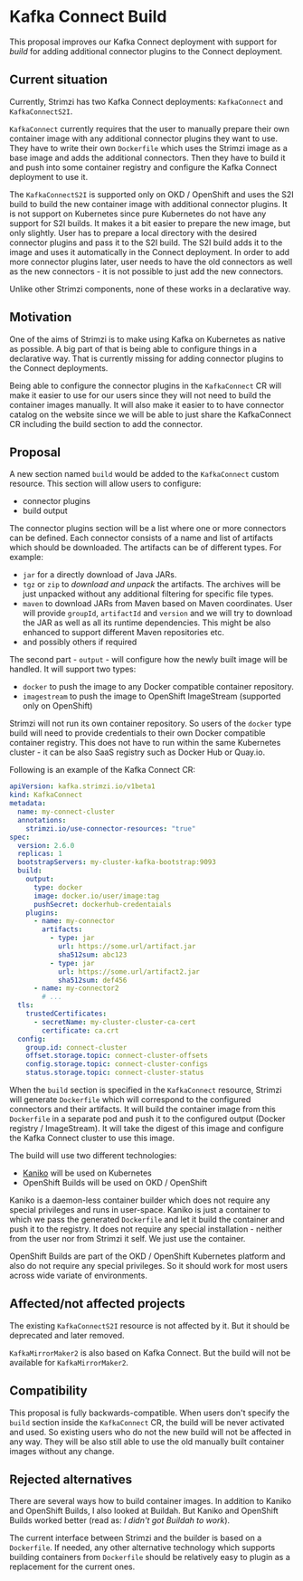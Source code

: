 # Kafka Connect Build

This proposal improves our Kafka Connect deployment with support for _build_ for adding additional connector plugins to the Connect deployment.

## Current situation

Currently, Strimzi has two Kafka Connect deployments: `KafkaConnect` and `KafkaConnectS2I`. 

`KafkaConnect` currently requires that the user to manually prepare their own container image with any additional connector plugins they want to use.
They have to write their own `Dockerfile` which uses the Strimzi image as a base image and adds the additional connectors.
Then they have to build it and push into some container registry and configure the Kafka Connect deployment to use it.

The `KafkaConnectS2I` is supported only on OKD / OpenShift and uses the S2I build to build the new container image with additional connector plugins.
It is not support on Kubernetes since pure Kubernetes do not have any support for S2I builds.
It makes it a bit easier to prepare the new image, but only slightly.
User has to prepare a local directory with the desired connector plugins and pass it to the S2I build.
The S2I build adds it to the image and uses it automatically in the Connect deployment.
In order to add more connector plugins later, user needs to have the old connectors as well as the new connectors - it is not possible to just add the new connectors.

Unlike other Strimzi components, none of these works in a declarative way.

## Motivation

One of the aims of Strimzi is to make using Kafka on Kubernetes as native as possible.
A big part of that is being able to configure things in a declarative way.
That is currently missing for adding connector plugins to the Connect deployments.

Being able to configure the connector plugins in the `KafkaConnect` CR will make it easier to use for our users since they will not need to build the container images manually.
It will also make it easier to to have connector catalog on the website since we will be able to just share the KafkaConnect CR including the build section to add the connector.

## Proposal

A new section named `build` would be added to the `KafkaConnect` custom resource.
This section will allow users to configure:
* connector plugins
* build output

The connector plugins section will be a list where one or more connectors can be defined.
Each connector consists of a name and list of artifacts which should be downloaded.
The artifacts can be of different types.
For example:
* `jar` for a directly download of Java JARs. 
* `tgz` or `zip` to _download and unpack_ the artifacts. 
The archives will be just unpacked without any additional filtering for specific file types.
* `maven` to download JARs from Maven based on Maven coordinates. 
User will provide `groupId`, `artifactId` and `version` and we will try to download the JAR as well as all its runtime dependencies.
This might be also enhanced to support different Maven repositories etc.
* and possibly others if required

The second part - `output` - will configure how the newly built image will be handled.
It will support two types:
* `docker` to push the image to any Docker compatible container repository.
* `imagestream` to push the image to OpenShift ImageStream (supported only on OpenShift)

Strimzi will not run its own container repository.
So users of the `docker` type build will need to provide credentials to their own Docker compatible container registry.
This does not have to run within the same Kubernetes cluster - it can be also SaaS registry such as Docker Hub or Quay.io.

Following is an example of the Kafka Connect CR:

```yaml
apiVersion: kafka.strimzi.io/v1beta1
kind: KafkaConnect
metadata:
  name: my-connect-cluster
  annotations:
    strimzi.io/use-connector-resources: "true"
spec:
  version: 2.6.0
  replicas: 1
  bootstrapServers: my-cluster-kafka-bootstrap:9093
  build:
    output:
      type: docker
      image: docker.io/user/image:tag
      pushSecret: dockerhub-credentaials
    plugins:
      - name: my-connector
        artifacts:
          - type: jar
            url: https://some.url/artifact.jar
            sha512sum: abc123
          - type: jar
            url: https://some.url/artifact2.jar
            sha512sum: def456
      - name: my-connector2
        # ...
  tls:
    trustedCertificates:
      - secretName: my-cluster-cluster-ca-cert
        certificate: ca.crt
  config:
    group.id: connect-cluster
    offset.storage.topic: connect-cluster-offsets
    config.storage.topic: connect-cluster-configs
    status.storage.topic: connect-cluster-status
```

When the `build` section is specified in the `KafkaConnect` resource, Strimzi will generate `Dockerfile` which will correspond to the configured connectors and their artifacts.
It will build the container image from this `Dockerfile` in a separate pod and push it to the configured output (Docker registry / ImageStream).
It will take the digest of this image and configure the Kafka Connect cluster to use this image.

The build will use two different technologies:
* [Kaniko](https://github.com/GoogleContainerTools/kaniko) will be used on Kubernetes
* OpenShift Builds will be used on OKD / OpenShift 

Kaniko is a daemon-less container builder which does not require any special privileges and runs in user-space.
Kaniko is just a container to which we pass the generated `Dockerfile` and let it build the container and push it to the registry.
It does not require any special installation - neither from the user nor from Strimzi it self. 
We just use the container.

OpenShift Builds are part of the OKD / OpenShift Kubernetes platform and also do not require any special privileges.
So it should work for most users across wide variate of environments.

## Affected/not affected projects

The existing `KafkaConnectS2I` resource is not affected by it.
But it should be deprecated and later removed.

`KafkaMirrorMaker2` is also based on Kafka Connect.
But the build will not be available for `KafkaMirrorMaker2`.

## Compatibility

This proposal is fully backwards-compatible.
When users don't specify the `build` section inside the `KafkaConnect` CR, the build will be never activated and used.
So existing users who do not the new build will not be affected in any way.
They will be also still able to use the old manually built container images without any change.

## Rejected alternatives

There are several ways how to build container images.
In addition to Kaniko and OpenShift Builds, I also looked at Buildah.
But Kaniko and OpenShift Builds worked better (read as: _I didn't got Buildah to work_).

The current interface between Strimzi and the builder is based on a `Dockerfile`.
If needed, any other alternative technology which supports building containers from `Dockerfile` should be relatively easy to plugin as a replacement for the current ones.
